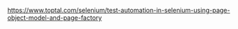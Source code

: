 https://www.toptal.com/selenium/test-automation-in-selenium-using-page-object-model-and-page-factory
